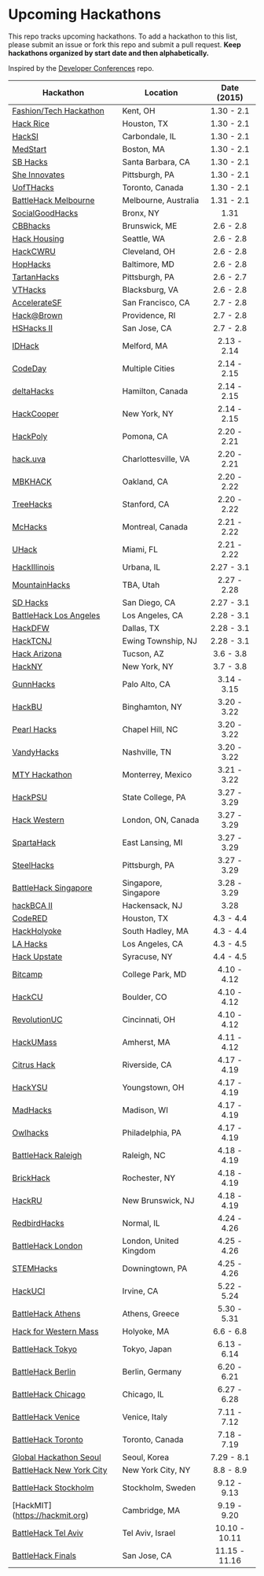Upcoming Hackathons
=====================

This repo tracks upcoming hackathons. To add a hackathon to this list, please submit an issue or fork this repo and submit a pull request. **Keep hackathons organized by start date and then alphabetically.**

Inspired by the [Developer Conferences](https://github.com/MurtzaM/Developer-Conferences) repo.

| Hackathon                                                | Location        | Date (2015)            |
| -------------------------------------------------------------- |-------------  | :---------------------:|
| [Fashion/Tech Hackathon](http://www.fashiontechhackathon.com/) | Kent, OH | 1.30 - 2.1 |
| [Hack Rice](http://hack.rice.edu/) | Houston, TX | 1.30 - 2.1 |
| [HackSI](http://www.hacksi.me/) | Carbondale, IL | 1.30 - 2.1 |
| [MedStart](http://tuftsmedstart.com/) | Boston, MA | 1.30 - 2.1 |
| [SB Hacks](http://www.ucsbhacks.com/) | Santa Barbara, CA | 1.30 - 2.1 |
| [She Innovates](http://cs.pitt.edu/events/other/2154/event.php?id=578) | Pittsburgh, PA | 1.30 - 2.1 |
| [UofTHacks](https://uofthacks.com/) | Toronto, Canada | 1.30 - 2.1 |
| [BattleHack Melbourne](https://2015.battlehack.org/melbourne) | Melbourne, Australia | 1.31 - 2.1 |
| [SocialGoodHacks](http://socialgoodhacks.splashthat.com/) | Bronx, NY | 1.31 |
| [CBBhacks](http://cbbhacks.org/) | Brunswick, ME | 2.6 - 2.8 |
| [Hack Housing](https://www.eventbrite.com/e/hack-housing-empowering-smarter-decisions-a-weekend-hackathon-registration-15310832111) | Seattle, WA | 2.6 - 2.8 |
| [HackCWRU](http://hackcwru.com/) | Cleveland, OH | 2.6 - 2.8 |
| [HopHacks](http://hophacks.com/s15/) | Baltimore, MD | 2.6 - 2.8 |
| [TartanHacks](http://tartanhacks.com/) | Pittsburgh, PA | 2.6 - 2.7 |
| [VTHacks](http://vthacks.com/) | Blacksburg, VA | 2.6 - 2.8 |
| [AccelerateSF](http://developerweek.com/hackathon/) | San Francisco, CA | 2.7 - 2.8 |
| [Hack@Brown](http://hackatbrown.org/) | Providence, RI | 2.7 - 2.8 |
| [HSHacks II](http://www.hshacks.com/) | San Jose, CA | 2.7 - 2.8 |
| [IDHack](http://idhack.developersfordevelopment.org/) | Melford, MA | 2.13 - 2.14 |
| [CodeDay](https://codeday.org/) | Multiple Cities | 2.14 - 2.15 |
| [deltaHacks](http://deltahacks.io/) | Hamilton, Canada | 2.14 - 2.15 |
| [HackCooper](http://hackcooper.org) | New York, NY | 2.14 - 2.15 |
| [HackPoly](http://hackpoly.com/) | Pomona, CA | 2.20 - 2.21 |
| [hack.uva](http://hackuva.io/) | Charlottesville, VA | 2.20 - 2.21 |
| [MBKHACK](http://www.mbkhack.com/) | Oakland, CA | 2.20 - 2.22 |
| [TreeHacks](https://www.treehacks.com/) | Stanford, CA | 2.20 - 2.22 |
| [McHacks](http://mchacks.io/) | Montreal, Canada | 2.21 - 2.22 |
| [UHack](http://uhack.us/) | Miami, FL | 2.21 - 2.22 |
| [HackIllinois](http://hackillinois.org) | Urbana, IL | 2.27 - 3.1 |
| [MountainHacks](http://www.mountainhacks.com) | TBA, Utah | 2.27 - 2.28 |
| [SD Hacks](http://sdhacks.io) | San Diego, CA | 2.27 - 3.1 |
| [BattleHack Los Angeles](https://2015.battlehack.org/los_angeles) | Los Angeles, CA | 2.28 - 3.1 |
| [HackDFW](http://hackdfw.com/) | Dallas, TX | 2.28 - 3.1 |
| [HackTCNJ](http://hacktcnj2015.splashthat.com/) | Ewing Township, NJ | 2.28 - 3.1 |
| [Hack Arizona](http://hackarizona.org/) | Tucson, AZ | 3.6 - 3.8 |
| [HackNY](http://hackny.org/a/) | New York, NY | 3.7 - 3.8 |
| [GunnHacks](http://gunnhacks.com/) | Palo Alto, CA | 3.14 - 3.15 |
| [HackBU](http://hackathon.hackbu.org/) | Binghamton, NY | 3.20 - 3.22 |
| [Pearl Hacks](http://www.pearlhacks.com/) | Chapel Hill, NC | 3.20 - 3.22 |
| [VandyHacks](http://www.vandyhacks.org/) | Nashville, TN | 3.20 - 3.22 |
| [MTY Hackathon](http://monterrey.acm.org/hackathon.html) | Monterrey, Mexico | 3.21 - 3.22 |
| [HackPSU](http://www.hackpsu.com/) | State College, PA | 3.27 - 3.29 |
| [Hack Western](http://hackwestern.com/) | London, ON, Canada | 3.27 - 3.29 |
| [SpartaHack](http://www.spartahack.com/) | East Lansing, MI | 3.27 - 3.29 |
| [SteelHacks](http://steelhacks.pittcsc.org/) | Pittsburgh, PA | 3.27 - 3.29 |
| [BattleHack Singapore](https://2015.battlehack.org/singapore) | Singapore, Singapore | 3.28 - 3.29 |
| [hackBCA II](http://hackbca.com/) | Hackensack, NJ | 3.28 |
| [CodeRED](http://codered.cougarcs.com/) | Houston, TX | 4.3 - 4.4 |
| [HackHolyoke](http://hackholyoke.org/) | South Hadley, MA | 4.3 - 4.4 |
| [LA Hacks](http://www.lahacks.com/) | Los Angeles, CA | 4.3 - 4.5 |
| [Hack Upstate](http://hackupstate.com/) | Syracuse, NY | 4.4 - 4.5 |
| [Bitcamp](https://bitca.mp) | College Park, MD | 4.10 - 4.12 |
| [HackCU](http://hackcu.org/) | Boulder, CO | 4.10 - 4.12 |
| [RevolutionUC](http://revolutionuc.com/) | Cincinnati, OH | 4.10 - 4.12 |
| [HackUMass](http://hackumass.com/) | Amherst, MA | 4.11 - 4.12 |
| [Citrus Hack](http://citrushack.com/) | Riverside, CA | 4.17 - 4.19 |
| [HackYSU](http://www.hackysu.com/) | Youngstown, OH | 4.17 - 4.19 |
| [MadHacks](https://madhacks.org) | Madison, WI | 4.17 - 4.19 |
| [Owlhacks](http://www.owlhacks.com/) | Philadelphia, PA | 4.17 - 4.19 |
| [BattleHack Raleigh](https://2015.battlehack.org/raleigh) | Raleigh, NC | 4.18 - 4.19 |
| [BrickHack](http://brickhack.io) | Rochester, NY | 4.18 - 4.19 |
| [HackRU](http://hackru.org) | New Brunswick, NJ | 4.18 - 4.19 |
| [RedbirdHacks](http://redbirdhacks.org/) | Normal, IL | 4.24 - 4.26 |
| [BattleHack London](https://2015.battlehack.org/london) | London, United Kingdom | 4.25 - 4.26 |
| [STEMHacks](http://www.stemhacks.com/) | Downingtown, PA | 4.25 - 4.26 |
| [HackUCI](http://hackuci.com/) | Irvine, CA | 5.22 - 5.24 |
| [BattleHack Athens](https://2015.battlehack.org/athens) | Athens, Greece | 5.30 - 5.31 |
| [Hack for Western Mass](http://hackforwesternmass.org/) | Holyoke, MA | 6.6 - 6.8 |
| [BattleHack Tokyo](https://2015.battlehack.org/tokyo) | Tokyo, Japan | 6.13 - 6.14 |
| [BattleHack Berlin](https://2015.battlehack.org/berlin) | Berlin, Germany | 6.20 - 6.21 |
| [BattleHack Chicago](https://2015.battlehack.org/chicago) | Chicago, IL | 6.27 - 6.28 |
| [BattleHack Venice](https://2015.battlehack.org/venice) | Venice, Italy | 7.11 - 7.12 |
| [BattleHack Toronto](https://2015.battlehack.org/toronto) | Toronto, Canada | 7.18 - 7.19 |
| [Global Hackathon Seoul](http://seoul.globalhackathon.io/) | Seoul, Korea | 7.29 - 8.1 |
| [BattleHack New York City](https://2015.battlehack.org/new_york_city) | New York City, NY | 8.8 - 8.9 |
| [BattleHack Stockholm](https://2015.battlehack.org/stockholm) | Stockholm, Sweden | 9.12 - 9.13 |
| [HackMIT] (https://hackmit.org) | Cambridge, MA | 9.19 - 9.20 |
| [BattleHack Tel Aviv](https://2015.battlehack.org/tel_aviv) | Tel Aviv, Israel | 10.10 - 10.11 |
| [BattleHack Finals](https://2014.battlehack.org/finals) | San Jose, CA | 11.15 - 11.16 |
